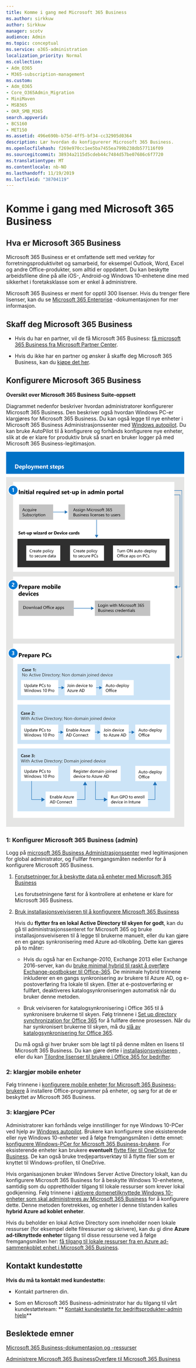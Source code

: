 ```yaml
---
title: Komme i gang med Microsoft 365 Business
ms.author: sirkkuw
author: Sirkkuw
manager: scotv
audience: Admin
ms.topic: conceptual
ms.service: o365-administration
localization_priority: Normal
ms.collection:
- Adm_O365
- M365-subscription-management
ms.custom:
- Adm_O365
- Core_O365Admin_Migration
- MiniMaven
- MSB365
- OKR_SMB_M365
search.appverid:
- BCS160
- MET150
ms.assetid: 496e690b-b75d-4ff5-bf34-cc32905d0364
description: Lær hvordan du konfigurerer Microsoft 365 Business.
ms.openlocfilehash: f269e970cc1ee5ba7455ea799b238db577116f09
ms.sourcegitcommit: 38934a2115d5cdeb44c7484d57be07686c6f7720
ms.translationtype: MT
ms.contentlocale: nb-NO
ms.lasthandoff: 11/19/2019
ms.locfileid: "38704119"
---
```

# <a name="get-started-with-microsoft-365-business"></a>Komme i gang med Microsoft 365 Business

## <a name="what-is-microsoft-365-business"></a>Hva er Microsoft 365 Business

Microsoft 365 Business er et omfattende sett med verktøy for forretningsproduktivitet og samarbeid, for eksempel Outlook, Word, Excel og andre Office-produkter, som alltid er oppdatert. Du kan beskytte arbeidsfilene dine på alle iOS-, Android-og Windows 10-enhetene dine med sikkerhet i foretaksklasse som er enkel å administrere.
  
Microsoft 365 Business er ment for opptil 300 lisenser. Hvis du trenger flere lisenser, kan du se [Microsoft 365 Enterprise](https://go.microsoft.com/fwlink/p/?linkid=860986) -dokumentasjonen for mer informasjon. 
  
## <a name="get-microsoft-365-business"></a>Skaff deg Microsoft 365 Business

- Hvis du har en partner, vil de få Microsoft 365 Business: [få microsoft 365 Business fra Microsoft Partner Center](get-microsoft-365-business.md).
    
- Hvis du ikke har en partner og ønsker å skaffe deg Microsoft 365 Business, kan du [kjøpe det her](https://www.microsoft.com/microsoft-365/business).
    
## <a name="set-up-microsoft-365-business"></a>Konfigurere Microsoft 365 Business

 **Oversikt over Microsoft 365 Business Suite-oppsett**
  
Diagrammet nedenfor beskriver hvordan administratorer konfigurerer Microsoft 365 Business. Den beskriver også hvordan Windows PC-er klargjøres for Microsoft 365 Business. Du kan også legge til nye enheter i Microsoft 365 Business Administrasjonssenter med [Windows autopilot](add-autopilot-devices-and-profile.md). Du kan bruke AutoPilot til å konfigurere og forhånds konfigurere nye enheter, slik at de er klare for produktiv bruk så snart en bruker logger på med Microsoft 365 Business-legitimasjon.
  
![A diagram that shows the setup and management flow for admins, and also for a user](media/249f81fc-7e79-44c7-8425-3a0b7b651c3b.png)
  
### <a name="1-set-up-microsoft-365-business-admin"></a>1: Konfigurer Microsoft 365 Business (admin)

Logg på [microsoft 365 Business Administrasjonssenter](https://portal.office.com/adminportal/home) med legitimasjonen for global administrator, og Fullfør fremgangsmåten nedenfor for å konfigurere Microsoft 365 Business. 
  
1. [Forutsetninger for å beskytte data på enheter med Microsoft 365 Business](pre-requisites-for-data-protection.md)
    
    Les forutsetningene først for å kontrollere at enhetene er klare for Microsoft 365 Business.
    
2. [Bruk installasjonsveiviseren til å konfigurere Microsoft 365 Business](set-up.md)
    
    Hvis du **flytter fra en lokal Active Directory til skyen for godt**, kan du gå til administrasjonssenteret for Microsoft 365 og bruke installasjonsveiviseren til å legge til brukerne manuelt, eller du kan gjøre en en gangs synkronisering med Azure ad-tilkobling. Dette kan gjøres på to måter: 
    
    - Hvis du også har en Exchange-2010, Exchange 2013 eller Exchange 2016-server, kan du [bruke minimal hybrid til raskt å overføre Exchange-postbokser til Office-365](https://support.office.com/article/fdecceed-0702-4af3-85be-f2a0013937ef). De minimale hybrid trinnene inkluderer en en gangs synkronisering av brukere til Azure AD, og e-postoverføring fra lokale til skyen. Etter at e-postoverføring er fullført, deaktiveres katalogsynkroniseringen automatisk når du bruker denne metoden.
    
    - Bruk veiviseren for katalogsynkronisering i Office 365 til å synkronisere brukerne til skyen. Følg trinnene i [Set up directory synchronization for Office 365](https://support.office.com/article/1b3b5318-6977-42ed-b5c7-96fa74b08846) for å fullføre denne prosessen. Når du har synkronisert brukerne til skyen, må du [slå av katalogsynkronisering for Office 365](https://support.office.com/article/ee5f861e-bd48-4267-83d1-a4ead4b4a00d).
    
    Du må også gi hver bruker som ble lagt til på denne måten en lisens til Microsoft 365 Business. Du kan gjøre dette i [installasjonsveiviseren](set-up.md) , eller du kan [Tilordne lisenser til brukere i Office 365 for bedrifter](https://support.office.com/article/997596B5-4173-4627-B915-36ABAC6786DC).
    
### <a name="2-prepare-mobile-devices"></a>2: klargjør mobile enheter

Følg trinnene i [konfigurere mobile enheter for Microsoft 365 Business-brukere](set-up-mobile-devices.md) å installere Office-programmer på enheter, og sørg for at de er beskyttet av Microsoft 365 Business. 
  
### <a name="3-prepare-pcs"></a>3: klargjøre PCer

Administratorer kan forhånds velge innstillinger for nye Windows 10-PCer ved hjelp av [Windows autopilot](add-autopilot-devices-and-profile.md). Brukere kan konfigurere sine eksisterende eller nye Windows 10-enheter ved å følge fremgangsmåten i dette emnet: [konfigurere Windows-PCer for Microsoft 365 Business-brukere](set-up-windows-devices.md). For eksisterende enheter kan brukere **eventuelt** [flytte filer til OneDrive for Business](move-files-to-onedrive.md). De kan også bruke tredjepartsverktøy til å flytte filer som er knyttet til Windows-profilen, til OneDrive.
  
Hvis organisasjonen bruker Windows Server Active Directory lokalt, kan du konfigurere Microsoft 365 Business for å beskytte Windows 10-enhetene, samtidig som du opprettholder tilgang til lokale ressurser som krever lokal godkjenning. Følg trinnene i [aktivere domenetilknyttede Windows 10-enheter som skal administreres av Microsoft 365 Business](manage-windows-devices.md) for å konfigurere dette. Denne metoden foretrekkes, og enheter i denne tilstanden kalles **hybrid Azure ad koblet enheter**. 
  
Hvis du beholder en lokal Active Directory som inneholder noen lokale ressurser (for eksempel delte filressurser og skrivere), kan du gi dine **Azure ad-tilknyttede enheter** tilgang til disse ressursene ved å følge fremgangsmåten her: [få tilgang til lokale ressurser fra en Azure ad-sammenkoblet enhet i Microsoft 365 Business](access-resources.md).
  
  
## <a name="contact-support"></a>Kontakt kundestøtte

 **Hvis du må ta kontakt med kundestøtte:**
  
- Kontakt partneren din.
    
- Som en Microsoft 365 Business-administrator har du tilgang til vårt kundestøtteteam: ** [Kontakt kundestøtte for bedriftsprodukter-admin hjelp](https://support.office.com/article/32a17ca7-6fa0-4870-8a8d-e25ba4ccfd4b)**
    
## <a name="related-topics"></a>Beslektede emner
[Microsoft 365 Business-dokumentasjon og -ressurser](https://go.microsoft.com/fwlink/p/?linkid=853701)
  
[Administrere Microsoft 365 Business](manage.md)[Overføre til Microsoft 365 Business](migrate-to-microsoft-365-business.md)
  

